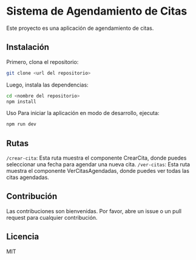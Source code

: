 # Sistema de Agendamiento de Citas

Este proyecto es una aplicación de agendamiento de citas.

## Instalación

Primero, clona el repositorio:

```bash
git clone <url del repositorio>
```
Luego, instala las dependencias:

```bash	
cd <nombre del repositorio>
npm install
```
Uso
Para iniciar la aplicación en modo de desarrollo, ejecuta:

```bash	
npm run dev
```
## Rutas
`/crear-cita`: Esta ruta muestra el componente CrearCita, donde puedes seleccionar una fecha para agendar una nueva cita.
`/ver-citas`: Esta ruta muestra el componente VerCitasAgendadas, donde puedes ver todas las citas agendadas.

## Contribución
Las contribuciones son bienvenidas. Por favor, abre un issue o un pull request para cualquier contribución.

## Licencia
MIT